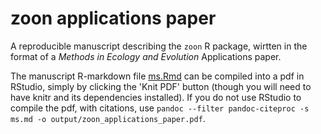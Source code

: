 # zoon applications paper

A reproducible manuscript describing the `zoon` R package, wirtten in the format of a *Methods in Ecology and Evolution* Applications paper.

The manuscript R-markdown file [ms.Rmd](ms.Rmd) can be compiled into a pdf in RStudio, simply by clicking the 'Knit PDF' button (though you will need to have knitr and its dependencies installed).
If you do not use RStudio to compile the pdf, with citations, use `pandoc --filter pandoc-citeproc -s ms.md -o output/zoon_applications_paper.pdf`.
